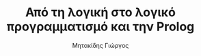 ---
abstract: ''
author: Μητακίδης Γιώργος
cover: https://static.eudoxus.gr/books/preview/54/cover-24354.jpg
edition: 1η έκδ.
eudoxusid: '24354'
isbn: 960726259X
layout: bibtex
num_pages: '383'
publisher: Καρδαμίτσα
ref: isbn_960726259X
title: Από τη λογική στο λογικό προγραμματισμό και την Prolog
year: '1992'
---